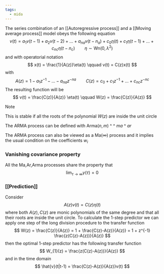 ```yaml
---
tags:
  - mida
---
```

The series combination of an [[Autoregressive process]] and a [[Moving average process]] model obeys the following equation
$$
v(t) = a_{1}v(t-1) + a_{2}v(t-2) + \dots + a_{na}v(t-n_{a}) + c_{0}\eta(t) + c_{1}\eta(t-1)+ \dots + c_{nc}\eta(t-n_{c}) \qquad \eta \sim \text{Wn}(0, \lambda^{2}) 
$$
and with operatorial notation
$$
x(t) = \frac{1}{A(z)}\eta(t)  \qquad v(t) = C(z)x(t)
$$
with
$$
A(z) = 1 - a_{1}z^{-1} - \dots - a_{na}z^{-na} \qquad C(z) = c_{0} + c_{1}z^{-1} + \dots+ c_{nc}z^{-nc}
$$
The resulting function will be
$$
v(t) = \frac{C(z)}{A(z)} \eta(t) \qquad W(z) = \frac{C(z)}{A(z)}
$$ 
>[!note]
>This is stable if all the roots of the polynomial $W(z)$ are inside the unit circle

The ARMA process can be defined with $\text{Arma}(n,m)$
										   ^     ^ *ma*
										   ^ *ar*

The ARMA process can also be viewed as a $\text{Ma}(\infty)$ process and it implies the usual condition on the coefficients $w_{i}$
### Vanishing covariance property

All the $\text{Ma,Ar,Arma}$ processes share the property that 
$$
\lim_{ \tau \to \infty } {\gamma(\tau)} =0
$$
### [[Prediction]]

Consider
$$
A(z)v(t) = C(z)\eta(t)
$$
where both $A(z),C(z)$ are monic polynomials of the same degree and that all their roots are inside the unit circle. To calculate the 1-step predictor we can apply one step of the long division procedure to the transfer function
$$
W(z) = \frac{C(z)}{A(z)} = 1 + \frac{C(z)-A(z)}{A(z)} = 1 + z^{-1} \frac{z(C(z)-A(z))}{A(z)}
$$
then the optimal 1-step predictor has the following transfer function
$$
W_{1}(z) = \frac{z(C(z)-A(z))}{A(z)}
$$and in the time domain
$$
\hat{v}(t|t-1) = \frac{C(z)-A(z)}{A(z)}v(t)
$$